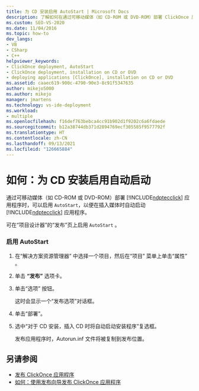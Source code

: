```yaml
---
title: 为 CD 安装启用 AutoStart | Microsoft Docs
description: 了解如何在通过可移动媒体（如 CD-ROM 或 DVD-ROM）部署 ClickOnce 应用程序时启用 AutoStart。
ms.custom: SEO-VS-2020
ms.date: 11/04/2016
ms.topic: how-to
dev_langs:
- VB
- CSharp
- C++
helpviewer_keywords:
- ClickOnce deployment, AutoStart
- ClickOnce deployment, installation on CD or DVD
- deploying applications [ClickOnce], installation on CD or DVD
ms.assetid: caaec619-900c-4790-90e3-8c91f5347635
author: mikejo5000
ms.author: mikejo
manager: jmartens
ms.technology: vs-ide-deployment
ms.workload:
- multiple
ms.openlocfilehash: f16def763bebca4cc91b902d1f9202c6a6fdaede
ms.sourcegitcommit: b12a38744db371d2894769ecf305585f9577792f
ms.translationtype: HT
ms.contentlocale: zh-CN
ms.lasthandoff: 09/13/2021
ms.locfileid: "126665884"
---
```

# <a name="how-to-enable-autostart-for-cd-installations"></a>如何：为 CD 安装启用自动启动
通过可移动媒体（如 CD-ROM 或 DVD-ROM）部署 [!INCLUDE[ndptecclick](../deployment/includes/ndptecclick_md.md)] 应用程序时，可以启用 `AutoStart`，以便在插入媒体时自动启动 [!INCLUDE[ndptecclick](../deployment/includes/ndptecclick_md.md)] 应用程序。

 可在“项目设计器”的“发布”页上启用 `AutoStart` 。

### <a name="to-enable-autostart"></a>启用 AutoStart

1. 在“解决方案资源管理器” 中选择一个项目，然后在“项目”  菜单上单击“属性” 。

2. 单击 **“发布”** 选项卡。

3. 单击“选项”  按钮。

     这时会显示一个“发布选项”对话框。

4. 单击“部署”。

5. 选中“对于 CD 安装，插入 CD 时将自动启动安装程序”复选框。

     发布应用程序时，Autorun.inf 文件将被复制到发布位置。

## <a name="see-also"></a>另请参阅
- [发布 ClickOnce 应用程序](../deployment/publishing-clickonce-applications.md)
- [如何：使用发布向导发布 ClickOnce 应用程序](../deployment/how-to-publish-a-clickonce-application-using-the-publish-wizard.md)